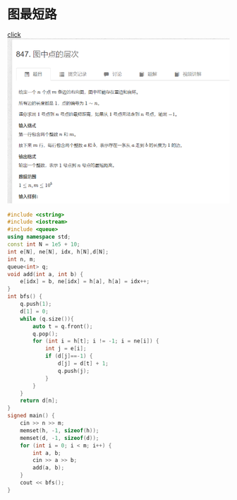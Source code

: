 # 图最短路
[click](https://www.acwing.com/video/279/)
![图 3](/images/9ae9834386485d81174dc00eea6c13d41fa195b65a16a3b88d8ffcc08053ad8c.png)  
```cpp
#include <cstring>
#include <iostream>
#include <queue>
using namespace std;
const int N = 1e5 + 10;
int e[N], ne[N], idx, h[N],d[N];
int n, m;
queue<int> q;
void add(int a, int b) {
	e[idx] = b, ne[idx] = h[a], h[a] = idx++;
}
int bfs() {
	q.push(1);
	d[1] = 0;
	while (q.size()){
		auto t = q.front();
		q.pop();
		for (int i = h[t]; i != -1; i = ne[i]) {
			int j = e[i];
			if (d[j]==-1) {
				d[j] = d[t] + 1;
				q.push(j);
			}
		}
	}
	return d[n];
}
signed main() {
	cin >> n >> m;
	memset(h, -1, sizeof(h));
	memset(d, -1, sizeof(d));
	for (int i = 0; i < m; i++) {
		int a, b;
		cin >> a >> b;
		add(a, b);
	}
	cout << bfs();
}
```